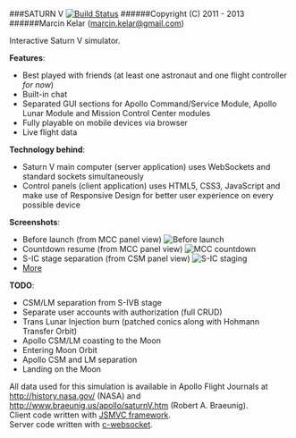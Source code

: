 ###SATURN V [![Build Status](https://travis-ci.org/OrionExplorer/saturn-v.png?branch=master)](https://travis-ci.org/OrionExplorer/saturn-v)
######Copyright (C) 2011 - 2013
######Marcin Kelar (marcin.kelar@gmail.com)

Interactive Saturn V simulator.

**Features**:
* Best played with friends (at least one astronaut and one flight controller *for now*)
* Built-in chat
* Separated GUI sections for Apollo Command/Service Module, Apollo Lunar Module and Mission Control Center modules
* Fully playable on mobile devices via browser
* Live flight data

**Technology behind**:
* Saturn V main computer (server application) uses WebSockets and standard sockets simultaneously
* Control panels (client application) uses HTML5, CSS3, JavaScript and make use of Responsive Design for better user experience on every possible device

**Screenshots**:
* Before launch (from MCC panel view) ![Before launch](http://img404.imageshack.us/img404/2193/seuf.png)
* Countdown resume (from MCC panel view) ![MCC countdown](http://img30.imageshack.us/img30/9098/okz2.png)
* S-IC stage separation (from CSM panel view) ![S-IC staging](http://img12.imageshack.us/img12/4223/vn07.png)
* [More](http://imageshack.us/g/1/10321436/)

**TODO**:
- CSM/LM separation from S-IVB stage
- Separate user accounts with authorization (full CRUD)
- Trans Lunar Injection burn (patched conics along with Hohmann Transfer Orbit)
- Apollo CSM/LM coasting to the Moon
- Entering Moon Orbit
- Apollo CSM and LM separation
- Landing on the Moon


All data used for this simulation is available in Apollo Flight Journals at http://history.nasa.gov/ (NASA) and http://www.braeunig.us/apollo/saturnV.htm (Robert A. Braeunig).  
Client code written with [JSMVC framework](https://github.com/OrionExplorer/js-mvc).  
Server code written with [c-websocket](https://github.com/OrionExplorer/c-websocket).
